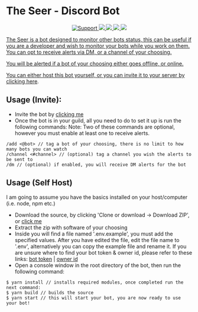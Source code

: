 # The Seer - Discord Bot

<div align="center">
<a href="https://discord.gg/Q3ZhdRJ">
<img src="https://img.shields.io/discord/495602800802398212.svg?colorB=Blue&logo=discord&label=Support&style=for-the-badge" alt="Support">
</a>
<a href="https://github.com/RagnarLothbrok-Odin/TheSeer-Discord">
<img src="https://img.shields.io/github/languages/top/RagnarLothbrok-Odin/TheSeer-Discord.svg?style=for-the-badge">
</a>
<a href="https://github.com/RagnarLothbrok-Odin/TheSeer-Discord/issues">
<img src="https://img.shields.io/github/issues/RagnarLothbrok-Odin/TheSeer-Discord.svg?style=for-the-badge">
</a>
<a href="https://github.com/RagnarLothbrok-Odin/TheSeer-Discord/pulls">
<img src="https://img.shields.io/github/issues-pr/RagnarLothbrok-Odin/TheSeer-Discord.svg?style=for-the-badge">
</a>
<a href="https://www.codacy.com/gh/RagnarLothbrok-Odin/TheSeer-Discord/dashboard?utm_source=github.com&amp;utm_medium=referral&amp;utm_content=RagnarLothbrok-Odin/TheSeer-Discord&amp;utm_campaign=Badge_Grade">
<img src="https://img.shields.io/codacy/grade/3f4ffef2c47e446582867ec02a961dc5?style=for-the-badge">
<br>
</div>

The Seer is a bot designed to monitor other bots status, this can be useful if you are a developer and wish to monitor
your bots while you work on them. You can opt to receive alerts via DM, or a channel of your choosing.

You will be alerted if a bot of your choosing either goes offline, or online.

You can either host this bot yourself, or you can invite it to your server
by [clicking here](https://discord.com/oauth2/authorize?client_id=559113940919910406&scope=bot&permissions=414464724032).

## Usage (Invite):

- Invite the bot
  by [clicking me](https://discord.com/oauth2/authorize?client_id=559113940919910406&scope=bot&permissions=414464724032)
- Once the bot is in your guild, all you need to do to set it up is run the following commands:
  Note: Two of these commands are optional, however you must enable at least one to receive alerts.

```text
/add <@bot> // tag a bot of your choosing, there is no limit to how many bots you can watch
/channel <#channel> // (optional) tag a channel you wish the alerts to be sent to
/dm // (optional) if enabled, you will receive DM alerts for the bot
```

## Usage (Self Host)

I am going to assume you have the basics installed on your host/computer (i.e. node, npm etc.)

- Download the source, by clicking 'Clone or download -> Download ZIP',
  or [click me](https://github.com/RagnarLothbrok-Odin/TheSeer-Discord/archive/master.zip)
- Extract the zip with software of your choosing
- Inside you will find a file named '.env.example', you must add the specified values. After you have edited the file,
  edit the file name to '.env', alternatively you can copy the example file and rename it. If you are unsure where to
  find your bot token & owner id, please refer to these
  links: [bot token](https://github.com/reactiflux/discord-irc/wiki/Creating-a-discord-bot-&-getting-a-token) | [owner id](https://support.discordapp.com/hc/en-us/articles/206346498-Where-can-I-find-my-User-Server-Message-ID-)
- Open a console window in the root directory of the bot, then run the following command:

```text
$ yarn install // installs required modules, once completed run the next command:
$ yarn build // builds the source
$ yarn start // this will start your bot, you are now ready to use your bot!
```
